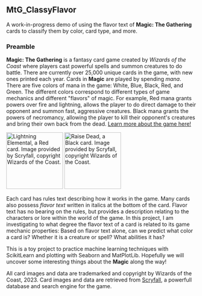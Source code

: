 ## MtG_ClassyFlavor

A work-in-progress demo of using the flavor text of **Magic: The Gathering** cards to classify them by color, card type, and more. 

### Preamble

**Magic: The Gathering** is a fantasy card game created by _Wizards of the Coast_ where players cast powerful spells and summon creatures to do battle. There are currently over 25,000 unique cards in the game, with new ones printed each year. Cards in **Magic** are played by spending _mana_. There are five colors of mana in the game: White, Blue, Black, Red, and Green. The different colors correspond to different types of game mechanics and different "flavors" of magic. For example, Red mana grants powers over fire and lightning, allows the player to do direct damage to their opponent and summon fast, aggressive creatures. Black mana grants the powers of necromancy, allowing the player to kill their opponent's creatures and bring their own back from the dead. [Learn more about the game here!](https://magic.wizards.com/en/intro)

<img src="https://cards.scryfall.io/large/front/e/f/ef614cf8-8f97-4677-b32c-7556f40c75af.jpg?1687904849" alt="Lightning Elemental, a Red card. Image provided by Scryfall, copyright Wizards of the Coast." width="150"/> <img src="https://cards.scryfall.io/large/front/4/9/4950c3c2-80c1-4447-ac38-cf40f76b9545.jpg?1562198355" alt="Raise Dead, a Black card. Image provided by Scryfall, copyright Wizards of the Coast." width="150"/>

Each card has rules text describing how it works in the game. Many cards also possess _flavor text_ written in italics at the bottom of the card. Flavor text has no bearing on the rules, but provides a description relating to the characters or lore within the world of the game. In this project, I am investigating to what degree the flavor text of a card is related to its game mechanic properties: Based on flavor text alone, can we predict what color a card is? Whether it is a creature or spell? What abilities it has? 

This is a toy project to practice machine learning techniques with ScikitLearn and plotting with Seaborn and MatPlotLib. Hopefully we will uncover some interesting things about the **Magic** along the way!

All card images and data are trademarked and copyright by Wizards of the Coast, 2023. Card images and data are retrieved from [Scryfall](https://scryfall.com/), a powerfull database and search engine for the game.


